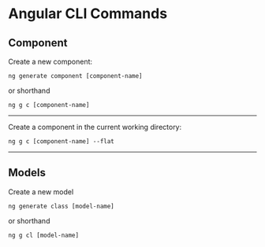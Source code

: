 # Angular CLI Commands

## Component

Create a new component:

```
ng generate component [component-name]
```

or shorthand

```
ng g c [component-name]
```

---

Create a component in the current working directory:

```
ng g c [component-name] --flat
```

---

## Models

Create a new model

```
ng generate class [model-name]
```

or shorthand

```
ng g cl [model-name]
```




